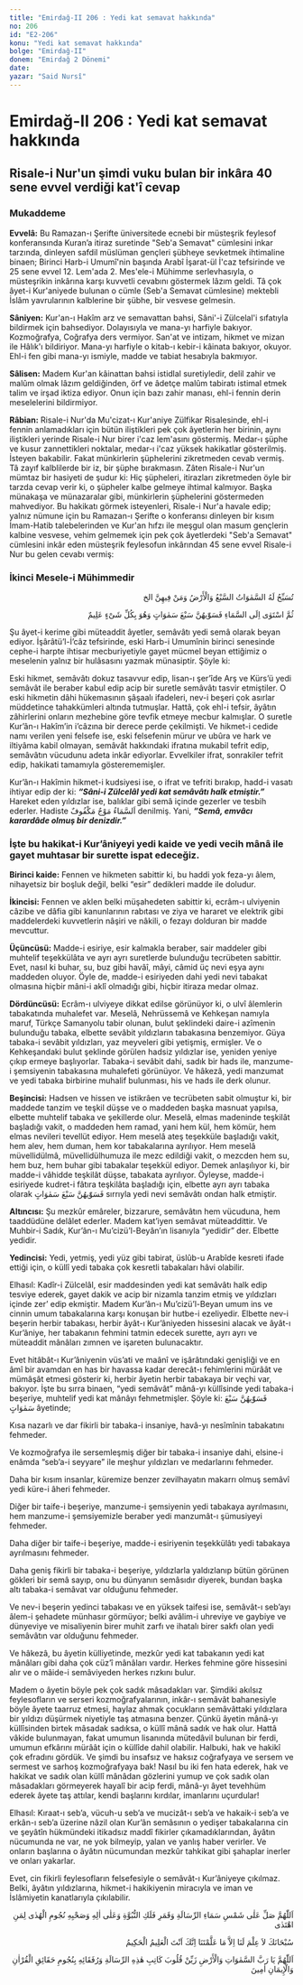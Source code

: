 ```yaml
---
title: "Emirdağ-II 206 : Yedi kat semavat hakkında"
no: 206
id: "E2-206"
konu: "Yedi kat semavat hakkında"
bolge: "Emirdağ-II"
donem: "Emirdağ 2 Dönemi"
date: 
yazar: "Said Nursî"
---
```


# Emirdağ-II 206 : Yedi kat semavat hakkında

## Risale-i Nur'un şimdi vuku bulan bir inkâra 40 sene evvel verdiği kat'î cevap

### Mukaddeme

**Evvelâ:** Bu Ramazan-ı Şerifte üniversitede ecnebi bir müsteşrik feylesof konferansında Kuran’a itiraz suretinde "Seb'a Semavat" cümlesini inkar tarzında, dinleyen safdil müslüman gençleri şübheye sevketmek ihtimaline binaen; Birinci Harb-i Umumî'nin başında Arabî İşarat-ül İ'caz tefsirinde ve 25 sene evvel 12. Lem'ada 2. Mes'ele-i Mühimme serlevhasıyla, o müsteşrikin inkârına karşı kuvvetli cevabını göstermek lâzım geldi. Tâ çok âyet-i Kur'aniyede bulunan o cümle (Seb'a Semavat cümlesine) mektebli İslâm yavrularının kalblerine bir şübhe, bir vesvese gelmesin.

**Sâniyen:** Kur'an-ı Hakîm arz ve semavattan bahsi, Sâni'-i Zülcelal'i sıfatıyla bildirmek için bahsediyor. Dolayısıyla ve mana-yı harfiyle bakıyor. Kozmoğrafya, Coğrafya ders vermiyor. San'at ve intizam, hikmet ve mizan ile Hâlık'ı bildiriyor. Mana-yı harfiyle o kitab-ı kebir-i kâinata bakıyor, okuyor. Ehl-i fen gibi mana-yı ismiyle, madde ve tabiat hesabıyla bakmıyor.

**Sâlisen:** Madem Kur'an kâinattan bahsi istidlal suretiyledir, delil zahir ve malûm olmak lâzım geldiğinden, örf ve âdetçe malûm tabiratı istimal etmek talim ve irşad iktiza ediyor. Onun için bazı zahir manası, ehl-i fennin derin meselelerini bildirmiyor.

**Râbian:** Risale-i Nur'da Mu'cizat-ı Kur'aniye Zülfikar Risalesinde, ehl-i fennin anlamadıkları için bütün iliştikleri pek çok âyetlerin her birinin, aynı iliştikleri yerinde Risale-i Nur birer i'caz lem'asını göstermiş. Medar-ı şüphe ve kusur zannettikleri noktalar, medar-ı i'caz yüksek hakikatlar gösterilmiş. İsteyen bakabilir. Fakat münkirlerin şüphelerini zikretmeden cevab vermiş. Tâ zayıf kalblilerde bir iz, bir şüphe bırakmasın. Zâten Risale-i Nur'un mümtaz bir hasiyeti de şudur ki: Hiç şüpheleri, itirazları zikretmeden öyle bir tarzda cevap verir ki, o şüpheler kalbe gelmeye ihtimal kalmıyor. Başka münakaşa ve münazaralar gibi, münkirlerin şüphelerini göstermeden mahvediyor. Bu hakikatı görmek isteyenleri, Risale-i Nur'a havale edip; yalnız nümune için bu Ramazan-ı Şerifte o konferansı dinleyen bir kısım İmam-Hatib talebelerinden ve Kur'an hıfzı ile meşgul olan masum gençlerin kalbine vesvese, vehim gelmemek için pek çok âyetlerdeki "Seb'a Semavat" cümlesini inkâr eden müsteşrik feylesofun inkârından 45 sene evvel Risale-i Nur bu gelen cevabı vermiş:

### İkinci Mesele-i Mühimmedir

<p class="arabic" dir="rtl" title="Meal: “Yedi gök ve yer ve içindekiler Onu tesbih eder.” [İsrâ Sûresi, 17:44]">تُسَبِّحُ لَهُ السَّمٰوَاتُ السَّبْعُ وَالْأَرْضُ وَمَنْ فِيهِنَّ الخ</p>

<p class="arabic" dir="rtl" title="Meal: “Sonra iradesini semâya yöneltti ve gökleri yedi tabaka olarak tanzim etti. O herşeyi hakkıyla bilendir.” [Bakara Sûresi, 2:29]">ثُمَّ اسْتَوٰى اِلَى السَّمَاءِ فَسَوّٰيهُنَّ سَبْعَ سَمٰوَاتٍ وَهُوَ بِكُلِّ شَىْءٍ عَلِيمٌ</p>

Şu âyet-i kerime gibi müteaddit âyetler, semâvâtı yedi semâ olarak beyan ediyor. İşârâtü’l-İ’câz tefsirinde, eski Harb-i Umumînin birinci senesinde cephe-i harpte ihtisar mecburiyetiyle gayet mücmel beyan ettiğimiz o meselenin yalnız bir hulâsasını yazmak münasiptir. Şöyle ki:

Eski hikmet, semâvâtı dokuz tasavvur edip, lisan-ı şer’îde Arş ve Kürs’ü yedi semâvât ile beraber kabul edip acip bir suretle semâvâtı tasvir etmiştiler. O eski hikmetin dâhi hükemasının şâşaalı ifadeleri, nev-i beşeri çok asırlar müddetince tahakkümleri altında tutmuşlar. Hattâ, çok ehl-i tefsir, âyâtın zâhirlerini onların mezhebine göre tevfik etmeye mecbur kalmışlar. O suretle Kur’ân-ı Hakîm’in i’câzına bir derece perde çekilmişti. Ve hikmet-i cedide namı verilen yeni felsefe ise, eski felsefenin mürur ve ubûra ve hark ve iltiyâma kabil olmayan, semâvât hakkındaki ifratına mukabil tefrit edip, semâvâtın vücudunu adeta inkâr ediyorlar. Evvelkiler ifrat, sonrakiler tefrit edip, hakikati tamamıyla gösterememişler.

Kur’ân-ı Hakîmin hikmet-i kudsiyesi ise, o ifrat ve tefriti bırakıp, hadd-i vasatı ihtiyar edip der ki: ***“Sâni-i Zülcelâl yedi kat semâvâtı halk etmiştir.”*** Hareket eden yıldızlar ise, balıklar gibi semâ içinde gezerler ve tesbih ederler. Hadiste <span class="arabic" dir="rtl" title="">اَلسَّمَاءُ مَوْجٌ مَكْفُوفٌ</span> denilmiş. Yani, ***“Semâ, emvâcı karardâde olmuş bir denizdir.”***

### İşte bu hakikat-i Kur’âniyeyi yedi kaide ve yedi vecih mânâ ile gayet muhtasar bir surette ispat edeceğiz.

**Birinci kaide:** Fennen ve hikmeten sabittir ki, bu haddi yok feza-yı âlem, nihayetsiz bir boşluk değil, belki “esir” dedikleri madde ile doludur.

**İkincisi:** Fennen ve aklen belki müşahedeten sabittir ki, ecrâm-ı ulviyenin câzibe ve dâfia gibi kanunlarının rabıtası ve ziya ve hararet ve elektrik gibi maddelerdeki kuvvetlerin nâşiri ve nâkili, o fezayı dolduran bir madde mevcuttur.

**Üçüncüsü:** Madde-i esiriye, esir kalmakla beraber, sair maddeler gibi muhtelif teşekkülâta ve ayrı ayrı suretlerde bulunduğu tecrübeten sabittir. Evet, nasıl ki buhar, su, buz gibi havâî, mâyi, câmid üç nevi eşya aynı maddeden oluyor. Öyle de, madde-i esiriyeden dahi yedi nevi tabakat olmasına hiçbir mâni-i aklî olmadığı gibi, hiçbir itiraza medar olmaz.

**Dördüncüsü:** Ecrâm-ı ulviyeye dikkat edilse görünüyor ki, o ulvî âlemlerin tabakatında muhalefet var. Meselâ, Nehrüssemâ ve Kehkeşan namıyla maruf, Türkçe Samanyolu tabir olunan, bulut şeklindeki daire-i azîmenin bulunduğu tabaka, elbette sevâbit yıldızların tabakasına benzemiyor. Güya tabaka-i sevâbit yıldızları, yaz meyveleri gibi yetişmiş, ermişler. Ve o Kehkeşandaki bulut şeklinde görülen hadsiz yıldızlar ise, yeniden yeniye çıkıp ermeye başlıyorlar. Tabaka-i sevâbit dahi, sadık bir hads ile, manzume-i şemsiyenin tabakasına muhalefeti görünüyor. Ve hâkezâ, yedi manzumat ve yedi tabaka birbirine muhalif bulunması, his ve hads ile derk olunur.

**Beşincisi:** Hadsen ve hissen ve istikrâen ve tecrübeten sabit olmuştur ki, bir maddede tanzim ve teşkil düşse ve o maddeden başka masnuat yapılsa, elbette muhtelif tabaka ve şekillerde olur. Meselâ, elmas madeninde teşkilât başladığı vakit, o maddeden hem ramad, yani hem kül, hem kömür, hem elmas nevileri tevellüt ediyor. Hem meselâ ateş teşekküle başladığı vakit, hem alev, hem duman, hem kor tabakalarına ayrılıyor. Hem meselâ müvellidülmâ, müvellidülhumuza ile mezc edildiği vakit, o mezcden hem su, hem buz, hem buhar gibi tabakalar teşekkül ediyor. Demek anlaşılıyor ki, bir madde-i vâhidde teşkilât düşse, tabakata ayrılıyor. Öyleyse, madde-i esiriyede kudret-i fâtıra teşkilâta başladığı için, elbette ayrı ayrı tabaka olarak <span class="arabic" dir="rtl" title="Meal: “Gökleri yedi kat olarak tanzim etti.” Bakara Sûresi, 2:29">فَسَوّٰيهُنَّ سَبْعَ سَمٰوَاتٍ</span> sırrıyla yedi nevi semâvâtı ondan halk etmiştir.

**Altıncısı:** Şu mezkûr emâreler, bizzarure, semâvâtın hem vücuduna, hem taaddüdüne delâlet ederler. Madem kat’iyen semâvat müteaddittir. Ve Muhbir-i Sadık, Kur’ân-ı Mu’cizü’l-Beyân’ın lisanıyla “yedidir” der. Elbette yedidir.

**Yedincisi:** Yedi, yetmiş, yedi yüz gibi tabirat, üslûb-u Arabîde kesreti ifade ettiği için, o küllî yedi tabaka çok kesretli tabakaları hâvi olabilir.

Elhasıl: Kadîr-i Zülcelâl, esir maddesinden yedi kat semâvâtı halk edip tesviye ederek, gayet dakik ve acip bir nizamla tanzim etmiş ve yıldızları içinde zer’ edip ekmiştir. Madem Kur’ân-ı Mu’cizü’l-Beyan umum ins ve cinnin umum tabakalarına karşı konuşan bir hutbe-i ezeliyedir. Elbette nev-i beşerin herbir tabakası, herbir âyât-ı Kur’âniyeden hissesini alacak ve âyât-ı Kur’âniye, her tabakanın fehmini tatmin edecek surette, ayrı ayrı ve müteaddit mânâları zımnen ve işareten bulunacaktır.

Evet hitâbât-ı Kur’âniyenin vüs’ati ve maânî ve işârâtındaki genişliği ve en âmî bir avamdan en has bir havassa kadar derecât-ı fehimlerini mürâât ve mümâşât etmesi gösterir ki, herbir âyetin herbir tabakaya bir veçhi var, bakıyor. İşte bu sırra binaen, “yedi semâvât” mânâ-yı küllîsinde yedi tabaka-i beşeriye, muhtelif yedi kat mânâyı fehmetmişler. Şöyle ki: <span class="arabic" dir="rtl" title="Meal: “Gökleri yedi kat olarak tanzim etti.”">فَسَوّٰيهُنَّ سَبْعَ سَمٰوَاتٍ</span> âyetinde;

Kısa nazarlı ve dar fikirli bir tabaka-i insaniye, havâ-yı nesîmînin tabakatını fehmeder.

Ve kozmoğrafya ile sersemleşmiş diğer bir tabaka-i insaniye dahi, elsine-i enâmda “seb’a-i seyyare” ile meşhur yıldızları ve medarlarını fehmeder.

Daha bir kısım insanlar, küremize benzer zevilhayatın makarrı olmuş semâvî yedi küre-i âheri fehmeder.

Diğer bir taife-i beşeriye, manzume-i şemsiyenin yedi tabakaya ayrılmasını, hem manzume-i şemsiyemizle beraber yedi manzumât-ı şümusiyeyi fehmeder.

Daha diğer bir taife-i beşeriye, madde-i esiriyenin teşekkülâtı yedi tabakaya ayrılmasını fehmeder.

Daha geniş fikirli bir tabaka-i beşeriye, yıldızlarla yaldızlanıp bütün görünen gökleri bir semâ sayıp, onu bu dünyanın semâsıdır diyerek, bundan başka altı tabaka-i semâvat var olduğunu fehmeder.

Ve nev-i beşerin yedinci tabakası ve en yüksek taifesi ise, semâvât-ı seb’ayı âlem-i şehadete münhasır görmüyor; belki avâlim-i uhreviye ve gaybiye ve dünyeviye ve misaliyenin birer muhit zarfı ve ihatalı birer sakfı olan yedi semâvâtın var olduğunu fehmeder.

Ve hâkezâ, bu âyetin külliyetinde, mezkûr yedi kat tabakanın yedi kat mânâları gibi daha çok cüz’î mânâları vardır. Herkes fehmine göre hissesini alır ve o mâide-i semâviyeden herkes rızkını bulur.

Madem o âyetin böyle pek çok sadık mâsadakları var. Şimdiki akılsız feylesofların ve serseri kozmoğrafyalarının, inkâr-ı semâvât bahanesiyle böyle âyete taarruz etmesi, haylaz ahmak çocukların semâvâttaki yıldızlara bir yıldızı düşürmek niyetiyle taş atmasına benzer. Çünkü âyetin mânâ-yı küllîsinden birtek mâsadak sadıksa, o küllî mânâ sadık ve hak olur. Hattâ vâkide bulunmayan, fakat umumun lisanında mütedâvil bulunan bir ferdi, umumun efkârını mürâât için o küllîde dahil olabilir. Halbuki, hak ve hakikî çok efradını gördük. Ve şimdi bu insafsız ve haksız coğrafyaya ve sersem ve sermest ve sarhoş kozmoğrafyaya bak! Nasıl bu iki fen hata ederek, hak ve hakikat ve sadık olan küllî mânâdan gözlerini yumup ve çok sadık olan mâsadakları görmeyerek hayalî bir acip ferdi, mânâ-yı âyet tevehhüm ederek âyete taş attılar, kendi başlarını kırdılar, imanlarını uçurdular!

Elhasıl: Kıraat-ı seb’a, vücuh-u seb’a ve mucizât-ı seb’a ve hakaik-i seb’a ve erkân-ı seb’a üzerine nâzil olan Kur’ân semâsının o yedişer tabakalarına cin ve şeyâtîn hükmündeki itikadsız maddî fikirler çıkamadıklarından, âyâtın nücumunda ne var, ne yok bilmeyip, yalan ve yanlış haber verirler. Ve onların başlarına o âyâtın nücumundan mezkûr tahkikat gibi şahaplar inerler ve onları yakarlar.

Evet, cin fikirli feylesofların felsefesiyle o semâvât-ı Kur’âniyeye çıkılmaz. Belki, âyâtın yıldızlarına, hikmet-i hakikiyenin miracıyla ve iman ve İslâmiyetin kanatlarıyla çıkılabilir.

<p class="arabic" dir="rtl" title="Meal: “Allahım! Risalet semâsının güneşi ve nübüvvet feleğinin ayı olan zât ile, doğru yola erişenlerin hidayet yıldızları olan âl ve ashabına salât et.”">اَللّٰهُمَّ صَلِّ عَلٰى شَمْسِ سَمَاءِ الرِّسَالَةِ وَقَمَرِ فَلَكِ النُّبُوَّةِ وَعَلٰى اٰلِهِ وَصَحْبِهِ نُجُومِ الْهُدٰى لِمَنِ اهْتَدٰى</p>

<p class="arabic" dir="rtl" title="Meal: “Sen her türlü noksan sıfatlardan münezzeh olan Sübhân’sın. Senin bize öğrettiğinden başka bilgimiz yoktur. Muhakkak ki Sen herşeyi hakkıyla bilen Alîm, herşeyi hikmetle yapan Hakîm’sin.” [Bakara Sûresi, 2:32]">سُبْحَانَكَ لاَ عِلْمَ لَنَا اِلاَّ مَا عَلَّمْتَنَا اِنَّكَ اَنْتَ الْعَلِيمُ الْحَكِيمُ</p>

<p class="arabic" dir="rtl" title="Meal: “Ey göklerin ve yerin Rabbi olan Allahım! Bu risalenin kâtibi ile arkadaşlarının kalblerini Kur’ân hakikatlerinin yıldızlarıyla süslendir. Âmin.”">اَللّٰهُمَّ يَا رَبَّ السَّمٰوَاتِ وَالْأَرْضِ زَيِّنْ قُلُوبَ كَاتِبِ هٰذِهِ الرِّسَالَةِ وَرُفَقَائِهِ بِنُجُومِ حَقَائِقِ الْقُرْاٰنِ وَالْإِيمَانِ اٰمِينَ</p>
